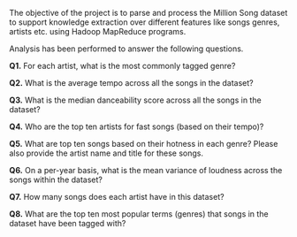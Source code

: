 The objective of the project is to parse and process the Million Song dataset to support knowledge extraction over different features
like songs genres, artists etc. using Hadoop MapReduce programs.

Analysis has been performed to answer the following questions.

**Q1.** For each artist, what is the most commonly tagged genre?

**Q2.** What is the average tempo across all the songs in the dataset?

**Q3.** What is the median danceability score across all the songs in the dataset?

**Q4.** Who are the top ten artists for fast songs (based on their tempo)?

**Q5.** What are top ten songs based on their hotness in each genre? Please also provide the artist name and title for these songs.
        
**Q6.** On a per-year basis, what is the mean variance of loudness across the songs within the dataset?

**Q7.** How many songs does each artist have in this dataset?

**Q8.** What are the top ten most popular terms (genres) that songs in the dataset have been tagged with?
